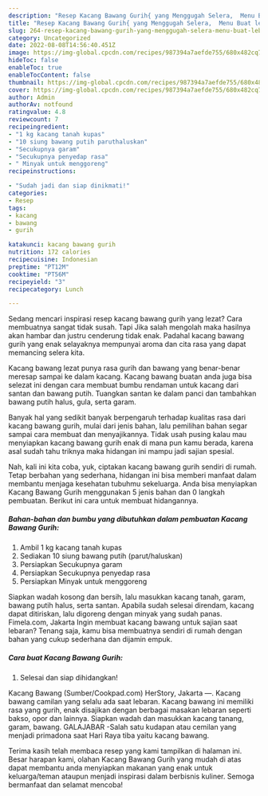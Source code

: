 ```yaml
---
description: "Resep Kacang Bawang Gurih{ yang Menggugah Selera,  Menu Buat lebaran"
title: "Resep Kacang Bawang Gurih{ yang Menggugah Selera,  Menu Buat lebaran"
slug: 264-resep-kacang-bawang-gurih-yang-menggugah-selera-menu-buat-lebaran
category: Uncategorized
date: 2022-08-08T14:56:40.451Z
image: https://img-global.cpcdn.com/recipes/987394a7aefde755/680x482cq70/kacang-bawang-gurih-foto-resep-utama.jpg
hideToc: false
enableToc: true
enableTocContent: false
thumbnail: https://img-global.cpcdn.com/recipes/987394a7aefde755/680x482cq70/kacang-bawang-gurih-foto-resep-utama.jpg
cover: https://img-global.cpcdn.com/recipes/987394a7aefde755/680x482cq70/kacang-bawang-gurih-foto-resep-utama.jpg
author: Admin
authorAv: notfound
ratingvalue: 4.8
reviewcount: 7
recipeingredient:
- "1 kg kacang tanah kupas"
- "10 siung bawang putih paruthaluskan"
- "Secukupnya garam"
- "Secukupnya penyedap rasa"
- " Minyak untuk menggoreng"
recipeinstructions:

- "Sudah jadi dan siap dinikmati!"
categories:
- Resep
tags:
- kacang
- bawang
- gurih

katakunci: kacang bawang gurih 
nutrition: 172 calories
recipecuisine: Indonesian
preptime: "PT12M"
cooktime: "PT56M"
recipeyield: "3"
recipecategory: Lunch

---
```



Sedang mencari inspirasi resep kacang bawang gurih yang lezat? Cara membuatnya sangat tidak susah. Tapi Jika salah mengolah maka hasilnya akan hambar dan justru cenderung tidak enak. Padahal kacang bawang gurih yang enak selayaknya mempunyai aroma dan cita rasa yang dapat memancing selera kita.


Kacang bawang lezat punya rasa gurih dan bawang yang benar-benar meresap sampai ke dalam kacang. Kacang bawang buatan anda juga bisa selezat ini dengan cara membuat bumbu rendaman untuk kacang dari santan dan bawang putih. Tuangkan santan ke dalam panci dan tambahkan bawang putih halus, gula, serta garam.

Banyak hal yang sedikit banyak berpengaruh terhadap kualitas rasa dari kacang bawang gurih, mulai dari jenis bahan, lalu pemilihan bahan segar sampai cara membuat dan menyajikannya. Tidak usah pusing kalau mau menyiapkan kacang bawang gurih enak di mana pun kamu berada, karena asal sudah tahu triknya maka hidangan ini mampu jadi sajian spesial.


Nah, kali ini kita coba, yuk, ciptakan kacang bawang gurih sendiri di rumah. Tetap berbahan yang sederhana, hidangan ini bisa memberi manfaat dalam membantu menjaga kesehatan tubuhmu sekeluarga. Anda bisa menyiapkan Kacang Bawang Gurih menggunakan 5 jenis bahan dan 0 langkah pembuatan. Berikut ini cara untuk membuat hidangannya.

<!--inarticleads1-->

##### Bahan-bahan dan bumbu yang dibutuhkan dalam pembuatan Kacang Bawang Gurih:

1. Ambil 1 kg kacang tanah kupas
1. Sediakan 10 siung bawang putih (parut/haluskan)
1. Persiapkan Secukupnya garam
1. Persiapkan Secukupnya penyedap rasa
1. Persiapkan  Minyak untuk menggoreng


Siapkan wadah kosong dan bersih, lalu masukkan kacang tanah, garam, bawang putih halus, serta santan. Apabila sudah selesai direndam, kacang dapat ditiriskan, lalu digoreng dengan minyak yang sudah panas. Fimela.com, Jakarta Ingin membuat kacang bawang untuk sajian saat lebaran? Tenang saja, kamu bisa membuatnya sendiri di rumah dengan bahan yang cukup sederhana dan dijamin empuk. 

<!--inarticleads2-->

##### Cara buat Kacang Bawang Gurih:


1. Selesai dan siap dihidangkan!

Kacang Bawang (Sumber/Cookpad.com) HerStory, Jakarta —. Kacang bawang camilan yang selalu ada saat lebaran. Kacang bawang ini memiliki rasa yang gurih, enak disajikan dengan berbagai masakan lebaran seperti bakso, opor dan lainnya. Siapkan wadah dan masukkan kacang tanang, garam, bawang. GALAJABAR -Salah satu kudapan atau cemilan yang menjadi primadona saat Hari Raya tiba yaitu kacang bawang. 

Terima kasih telah membaca resep yang kami tampilkan di halaman ini. Besar harapan kami, olahan Kacang Bawang Gurih yang mudah di atas dapat membantu anda menyiapkan makanan yang enak untuk keluarga/teman ataupun menjadi inspirasi dalam berbisnis kuliner. Semoga bermanfaat dan selamat mencoba!
